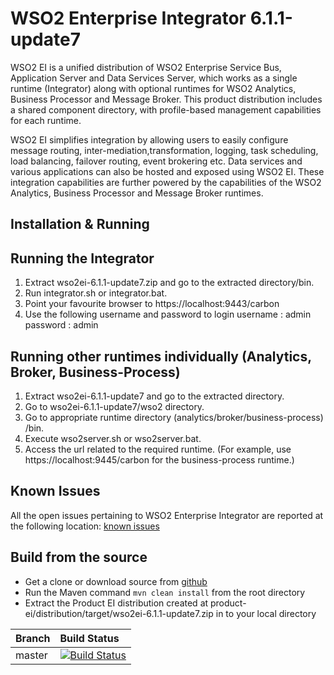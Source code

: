 # WSO2 Enterprise Integrator 6.1.1-update7
WSO2 EI is a unified distribution of WSO2 Enterprise Service Bus, Application Server and Data Services Server, which works as a single runtime (Integrator) along with optional runtimes for WSO2 Analytics, Business Processor and Message Broker. This product distribution includes a shared component directory, with profile-based management capabilities for each runtime.

WSO2 EI simplifies integration by allowing users to easily configure message routing, inter-mediation,transformation, logging, task scheduling, load balancing, failover routing, event brokering etc. Data services and various applications can also be hosted and exposed using WSO2 EI. These integration capabilities are further powered by the capabilities of the WSO2 Analytics, Business Processor and Message Broker runtimes.

## Installation & Running
## Running the Integrator
1. Extract  wso2ei-6.1.1-update7.zip and go to the extracted directory/bin.
2. Run integrator.sh or integrator.bat.
3. Point your favourite browser to  https://localhost:9443/carbon
4. Use the following username and password to login
   username : admin
   password : admin
   
## Running other runtimes individually (Analytics, Broker, Business-Process)
1. Extract wso2ei-6.1.1-update7 and go to the extracted directory.
2. Go to wso2ei-6.1.1-update7/wso2 directory.
3. Go to appropriate runtime directory (analytics/broker/business-process) /bin.
4. Execute wso2server.sh or wso2server.bat.
3. Access the url related to the required runtime. (For example, use https://localhost:9445/carbon for the business-process runtime.)

## Known Issues
All the open issues pertaining to WSO2 Enterprise Integrator are reported at the following location:
[known issues](https://github.com/wso2/product-ei/issues)

## Build from the source
- Get a clone or download source from [github](https://github.com/wso2/product-ei)
- Run the Maven command ``mvn clean install`` from the root directory
- Extract the Product EI distribution created at product-ei/distribution/target/wso2ei-6.1.1-update7.zip in to your
local directory


|  Branch | Build Status |
| :------------ |:-------------
| master      | [![Build Status](https://wso2.org/jenkins/job/products/job/product-ei/badge/icon)](https://wso2.org/jenkins/job/products/job/product-ei) |

